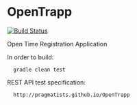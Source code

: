 OpenTrapp
=========

[![Build Status](https://secure.travis-ci.org/Pragmatists/OpenTrapp.png)](http://travis-ci.org/Pragmatists/OpenTrapp)

Open Time Registration Application

In order to build:
```
  gradle clean test
```
REST API test specification:
```
  http://pragmatists.github.io/OpenTrapp
```

